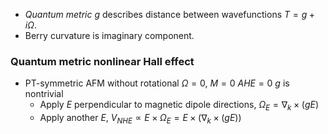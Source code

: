 
- _Quantum metric_ $g$ describes distance between wavefunctions $T = g + i \Omega$. 
- Berry curvature is imaginary component. 
### Quantum metric nonlinear Hall effect
- PT-symmetric AFM without rotational $\Omega=0$, $M=0$ $AHE=0$ $g$ is nontrivial
	- Apply $E$ perpendicular to magnetic dipole directions, $\Omega_E = \nabla_k \times (gE)$ 
	- Apply another $E$, $V_{NHE} \propto E\times \Omega_E = E\times(\nabla_k \times (gE))$  
